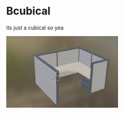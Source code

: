 # Bcubical
its just a cubical so yea

<img
  src="Screenshot 2022-10-11 195837.png"
  alt="cubical"
  title="cubical"
  style="display: inline-block; margin: 0 auto; max-width: 300px">
</html>
